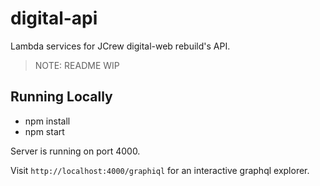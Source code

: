 # digital-api

Lambda services for JCrew digital-web rebuild's API.

> NOTE: README WIP

## Running Locally

- npm install
- npm start

Server is running on port 4000.

Visit `http://localhost:4000/graphiql` for an interactive graphql explorer.
